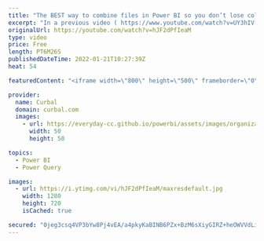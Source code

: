 ```yaml
---
title: "The BEST way to combine files in Power BI so you don’t lose columns - Part 2"
excerpt: "In a previous video ( https://www.youtube.com/watch?v=UY3hIV-THcg ) , I showed you how to combine files without losing columns and you had a ton of questions that I will address in this video:  How to promote headers inside a table How that will prevent columns from combining the wrong way How to add"
originalUrl: https://youtube.com/watch?v=hJF2dPfIeaM
type: video
price: Free
length: PT6M26S
publishedDateTime: 2022-01-21T10:27:39Z
heat: 54

featuredContent: "<iframe width=\"800\" height=\"500\" frameborder=\"0\" src=\"https://www.youtube.com/embed/hJF2dPfIeaM\" allow=\"accelerometer; autoplay; encrypted-media; gyroscope; picture-in-picture\" allowfullscreen></iframe>"

provider:
  name: Curbal
  domain: curbal.com
  images:
    - url: https://everyday-cc.github.io/powerbi/assets/images/organizations/curbal.com-50x50.jpg
      width: 50
      height: 50

topics:
  - Power BI
  - Power Query

images:
  - url: https://i.ytimg.com/vi/hJF2dPfIeaM/maxresdefault.jpg
    width: 1280
    height: 720
    isCached: true

secured: "0jeg3csq4VP3bYw8Pj4vEA/a4pkyKaBINB6PZx+BzM6sXiyGIRZ+heOWVVdLiKMkU/McRpxTEEtmid0jB6kPms5k91eUzsyvS79j7chNhAGKibdtnn8ANjI9ZlX21VeRPsZrrSQctBl7rxNQcQYzOT6BxP/O0c8W7+c0KpKYTJMEl/CSrO09HbubcX+jnMVQxQyLlD5zS6oLRYap+n6kBdUQ7A57S2GmWiJkCqBHL56zFi8SfeFBY9s5/mvoRYouuuBTinjz7rxicEhXzYOqnd4DhfBaY9i1LBPMCxkoqZXc/Cwkk9JLTgyNpOTovhBJR8yN51dn9gMieH3Cbr1Asu653u6MhFysVX/1fDu5XfQw1FSWXMKi4UpHk+A8/YrkYNyn32Sf+Mk5b9YsasMQMFHtZ1Ca+FgWf6KrF9AhPYY=;3YZXM8F/uXIUfDP+nKzDrQ=="
---
```


